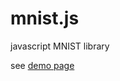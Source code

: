 # mnist.js
javascript MNIST library

see [demo page](http://amrocs.github.io/tnist_demo.html "demo")
